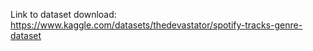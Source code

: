 Link to dataset download:
https://www.kaggle.com/datasets/thedevastator/spotify-tracks-genre-dataset
